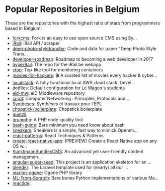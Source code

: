# Popular Repositories in Belgium

These are the repositories with the highest ratio of stars from programmers based in Belgium:

- [forkcms](https://github.com/forkcms/forkcms): Fork is an easy to use open source CMS using Sy...
- [iRail](https://github.com/iRail/iRail): iRail API / scraper
- [deep-photo-styletransfer](https://github.com/luanfujun/deep-photo-styletransfer): Code and data for paper "Deep Photo Style Trans...
- [developer-roadmap](https://github.com/kamranahmedse/developer-roadmap): Roadmap to becoming a web developer in 2017
- [hyperRail](https://github.com/iRail/hyperRail): The repo for the iRail.be webapp
- [ctop](https://github.com/bcicen/ctop): Top-like tool for monitoring containers
- [movies-for-hackers](https://github.com/k4m4/movies-for-hackers): 🎬 A curated list of movies every hacker & cyber...
- [localstack](https://github.com/atlassian/localstack): A fully functional local AWS cloud stack. Devel...
- [dotfiles](https://github.com/lewagon/dotfiles): Default configuration for Le Wagon's students
- [eid-mw](https://github.com/Fedict/eid-mw): eID Middleware repository
- [cnp3](https://github.com/obonaventure/cnp3): Computer Networking : Principles, Protocols and...
- [Syntheses](https://github.com/Gp2mv3/Syntheses): Synthèses et travaux pour l'EPL
- [chopstick-boilerplate](https://github.com/getchopstick/chopstick-boilerplate): Chopstick boilerplate
- [guetzli](https://github.com/google/guetzli): 
- [grumphp](https://github.com/phpro/grumphp): A PHP code-quality tool
- [bash-guide](https://github.com/Idnan/bash-guide): Bare minimum you need know about bash
- [sneakers](https://github.com/openminds/sneakers): Sneakers is a simple, fast way to mimick Openmi...
- [react-patterns](https://github.com/vasanthk/react-patterns): React Techniques & Patterns 
- [create-react-native-app](https://github.com/react-community/create-react-native-app): (PREVIEW) Create a React Native app on any OS w...
- [KunstmaanBundlesCMS](https://github.com/Kunstmaan/KunstmaanBundlesCMS): An advanced yet user-friendly content managemen...
- [angular-super-seed](https://github.com/Kunstmaan/angular-super-seed): This project is an application skeleton for an ...
- [blender](https://github.com/spatie/blender): The Laravel template used for (nearly) all our ...
- [marlon-ogone](https://github.com/marlon-be/marlon-ogone): Ogone PHP library
- [ML-From-Scratch](https://github.com/eriklindernoren/ML-From-Scratch): Bare bones Python implementations of various Ma...
- [reactide](https://github.com/reactide/reactide): 
